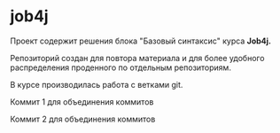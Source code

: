 # job4j

Проект содержит решения блока "Базовый синтаксис" курса **Job4j.**

Репозиторий создан для повтора материала и для более удобного распределения проденного по отдельным репозиториям.

В курсе производилась работа с ветками git.

Коммит 1 для объединения коммитов

Коммит 2 для объединения коммитов